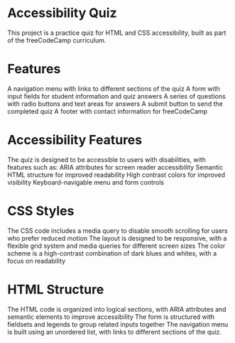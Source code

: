 # Accessibility Quiz
This project is a practice quiz for HTML and CSS accessibility, built as part of the freeCodeCamp curriculum.

# Features
A navigation menu with links to different sections of the quiz
A form with input fields for student information and quiz answers
A series of questions with radio buttons and text areas for answers
A submit button to send the completed quiz
A footer with contact information for freeCodeCamp

# Accessibility Features
The quiz is designed to be accessible to users with disabilities, with features such as:
ARIA attributes for screen reader accessibility
Semantic HTML structure for improved readability
High contrast colors for improved visibility
Keyboard-navigable menu and form controls

# CSS Styles
The CSS code includes a media query to disable smooth scrolling for users who prefer reduced motion
The layout is designed to be responsive, with a flexible grid system and media queries for different screen sizes
The color scheme is a high-contrast combination of dark blues and whites, with a focus on readability

# HTML Structure
The HTML code is organized into logical sections, with ARIA attributes and semantic elements to improve accessibility
The form is structured with fieldsets and legends to group related inputs together
The navigation menu is built using an unordered list, with links to different sections of the quiz.
